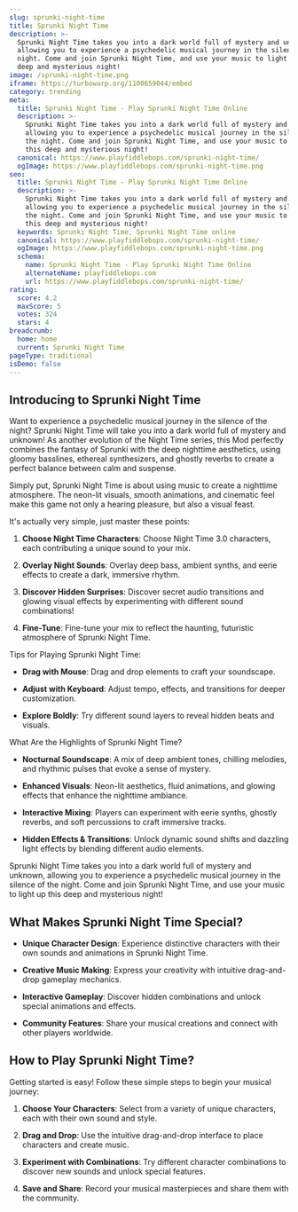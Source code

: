 ```yaml
---
slug: sprunki-night-time
title: Sprunki Night Time
description: >-
  Sprunki Night Time takes you into a dark world full of mystery and unknown,
  allowing you to experience a psychedelic musical journey in the silence of the
  night. Come and join Sprunki Night Time, and use your music to light up this
  deep and mysterious night!
image: /sprunki-night-time.png
iframe: https://turbowarp.org/1100659044/embed
category: trending
meta:
  title: Sprunki Night Time - Play Sprunki Night Time Online
  description: >-
    Sprunki Night Time takes you into a dark world full of mystery and unknown,
    allowing you to experience a psychedelic musical journey in the silence of
    the night. Come and join Sprunki Night Time, and use your music to light up
    this deep and mysterious night!
  canonical: https://www.playfiddlebops.com/sprunki-night-time/
  ogImage: https://www.playfiddlebops.com/sprunki-night-time.png
seo:
  title: Sprunki Night Time - Play Sprunki Night Time Online
  description: >-
    Sprunki Night Time takes you into a dark world full of mystery and unknown,
    allowing you to experience a psychedelic musical journey in the silence of
    the night. Come and join Sprunki Night Time, and use your music to light up
    this deep and mysterious night!
  keywords: Sprunki Night Time, Sprunki Night Time online
  canonical: https://www.playfiddlebops.com/sprunki-night-time/
  ogImage: https://www.playfiddlebops.com/sprunki-night-time.png
  schema:
    name: Sprunki Night Time - Play Sprunki Night Time Online
    alternateName: playfiddlebops.com
    url: https://www.playfiddlebops.com/sprunki-night-time/
rating:
  score: 4.2
  maxScore: 5
  votes: 324
  stars: 4
breadcrumb:
  home: home
  current: Sprunki Night Time
pageType: traditional
isDemo: false
---
```


## Introducing to Sprunki Night Time

Want to experience a psychedelic musical journey in the silence of the night? Sprunki Night Time will take you into a dark world full of mystery and unknown! As another evolution of the Night Time series, this Mod perfectly combines the fantasy of Sprunki with the deep nighttime aesthetics, using gloomy basslines, ethereal synthesizers, and ghostly reverbs to create a perfect balance between calm and suspense.

Simply put, Sprunki Night Time is about using music to create a nighttime atmosphere. The neon-lit visuals, smooth animations, and cinematic feel make this game not only a hearing pleasure, but also a visual feast.

It's actually very simple, just master these points:

1. **Choose Night Time Characters**: Choose Night Time 3.0 characters, each contributing a unique sound to your mix.

1. **Overlay Night Sounds**: Overlay deep bass, ambient synths, and eerie effects to create a dark, immersive rhythm.

1. **Discover Hidden Surprises**: Discover secret audio transitions and glowing visual effects by experimenting with different sound combinations!

1. **Fine-Tune**: Fine-tune your mix to reflect the haunting, futuristic atmosphere of Sprunki Night Time.

Tips for Playing Sprunki Night Time:

- **Drag with Mouse**: Drag and drop elements to craft your soundscape.

- **Adjust with Keyboard**: Adjust tempo, effects, and transitions for deeper customization.

- **Explore Boldly**: Try different sound layers to reveal hidden beats and visuals.

What Are the Highlights of Sprunki Night Time?

- **Nocturnal Soundscape**: A mix of deep ambient tones, chilling melodies, and rhythmic pulses that evoke a sense of mystery.

- **Enhanced Visuals**: Neon-lit aesthetics, fluid animations, and glowing effects that enhance the nighttime ambiance.

- **Interactive Mixing**: Players can experiment with eerie synths, ghostly reverbs, and soft percussions to craft immersive tracks.

- **Hidden Effects & Transitions**: Unlock dynamic sound shifts and dazzling light effects by blending different audio elements.

Sprunki Night Time takes you into a dark world full of mystery and unknown, allowing you to experience a psychedelic musical journey in the silence of the night. Come and join Sprunki Night Time, and use your music to light up this deep and mysterious night!

## What Makes Sprunki Night Time Special?

- **Unique Character Design**: Experience distinctive characters with their own sounds and animations in Sprunki Night Time.

- **Creative Music Making**: Express your creativity with intuitive drag-and-drop gameplay mechanics.

- **Interactive Gameplay**: Discover hidden combinations and unlock special animations and effects.

- **Community Features**: Share your musical creations and connect with other players worldwide.

## How to Play Sprunki Night Time?

Getting started is easy! Follow these simple steps to begin your musical journey:

1. **Choose Your Characters**: Select from a variety of unique characters, each with their own sound and style.

1. **Drag and Drop**: Use the intuitive drag-and-drop interface to place characters and create music.

1. **Experiment with Combinations**: Try different character combinations to discover new sounds and unlock special features.

1. **Save and Share**: Record your musical masterpieces and share them with the community.
